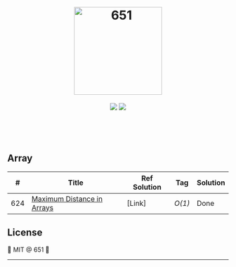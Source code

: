 <!---Logo--->
<h1 align="center">
      <br><img src="https://i.ibb.co/gyX12Ds/central.png" alt="651" width="200">
</h1>

<!---svg--->
<p align="center">
  <img src="https://img.shields.io/badge/license-MIT-orange.svg?style=flat-square">
  <img src="https://img.shields.io/badge/progress-1%20%2F%20N-ff69b4.svg?style=flat-square">
</p>

<br><br><br>

## Array
|  #  | Title | Ref Solution | Tag | Solution |
| --- | ----- | ------------ | --- | -------- |
|624| [Maximum Distance in Arrays](https://leetcode.com/problems/maximum-distance-in-arrays/description/) | [Link] | _O(1)_ |Done|









## License

🌱 MIT @ 651 🌱

---
